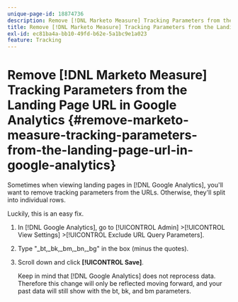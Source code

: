 ```yaml
---
unique-page-id: 18874736
description: Remove [!DNL Marketo Measure] Tracking Parameters from the Landing Page URL in Google Analytics - [!DNL Marketo Measure] - Product Documentation
title: Remove [!DNL Marketo Measure] Tracking Parameters from the Landing Page URL in Google Analytics
exl-id: ec81ba4a-bb10-49fd-b62e-5a1bc9e1a023
feature: Tracking
---
```

# Remove [!DNL Marketo Measure] Tracking Parameters from the Landing Page URL in Google Analytics {#remove-marketo-measure-tracking-parameters-from-the-landing-page-url-in-google-analytics}

Sometimes when viewing landing pages in [!DNL Google Analytics], you'll want to remove tracking parameters from the URLs. Otherwise, they'll split into individual rows.

Luckily, this is an easy fix.

1. In [!DNL Google Analytics], go to [!UICONTROL Admin] >[!UICONTROL View Settings] >[!UICONTROL Exclude URL Query Parameters].
1. Type "_bt,_bk,_bm,_bn,_bg" in the box (minus the quotes).
1. Scroll down and click **[!UICONTROL Save]**.

   Keep in mind that [!DNL Google Analytics] does not reprocess data. Therefore this change will only be reflected moving forward, and your past data will still show with the bt, bk, and bm parameters.
